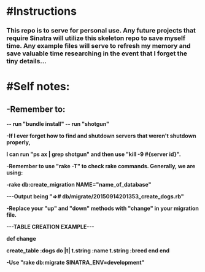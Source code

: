 <h1>#Instructions</h1>

<h3>This repo is to serve for personal use. Any future projects that require Sinatra
will utilize this skeleton repo to save myself time. Any example files will
serve to refresh my memory and save valuable time researching in the event that
I forget the tiny details...</h3>

<h1>#Self notes:</h1>
<h2>-Remember to:</h2>
<strong>-- run "bundle install"
-- run "shotgun"

<p>-If I ever forget how to find and shutdown servers that weren't shutdown properly,</p>
<p>I can run "ps ax | grep shotgun" and then use "kill -9 #{server id}".</p>

<p>-Remember to use "rake -T" to check rake commands. Generally, we are using:</p>

<p>-rake db:create_migration NAME="name_of_database"</p>
<p>---Output being "=># db/migrate/20150914201353_create_dogs.rb"</p>

<p>-Replace your "up" and "down" methods with "change" in your migration file.</p>

<p>---TABLE CREATION EXAMPLE---</p>
<p>def change</p>
  create_table :dogs do |t|
    t.string :name
    t.string :breed
  end
end

-Use "rake db:migrate SINATRA_ENV=development"
</strong>
